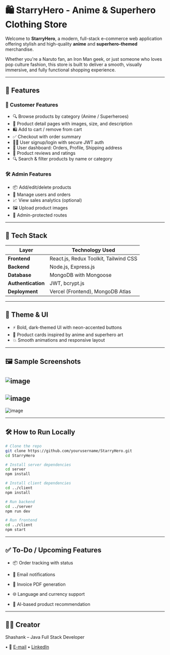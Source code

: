 # 🛍️ StarryHero - Anime & Superhero Clothing Store

Welcome to **StarryHero**, a modern, full-stack e-commerce web application offering stylish and high-quality **anime** and **superhero-themed** merchandise.

Whether you're a Naruto fan, an Iron Man geek, or just someone who loves pop culture fashion, this store is built to deliver a smooth, visually immersive, and fully functional shopping experience.

---

## 🚀 Features

### 🛒 Customer Features
- 🔍 Browse products by category (Anime / Superheroes)
- 📄 Product detail pages with images, size, and description
- 🛍️ Add to cart / remove from cart
- ✅ Checkout with order summary
- 🧑‍💻 User signup/login with secure JWT auth
- 👤 User dashboard: Orders, Profile, Shipping address
- 💬 Product reviews and ratings
- 🔍 Search & filter products by name or category

### 🛠 Admin Features
- 📦 Add/edit/delete products
- 👥 Manage users and orders
- 📈 View sales analytics (optional)
- 🖼 Upload product images
- 🚨 Admin-protected routes

---

## 🔧 Tech Stack

| Layer         | Technology Used                          |
|---------------|-------------------------------------------|
| **Frontend**  | React.js, Redux Toolkit, Tailwind CSS     |
| **Backend**   | Node.js, Express.js                       |
| **Database**  | MongoDB with Mongoose                     |
| **Authentication** | JWT, bcrypt.js                       |
| **Deployment**| Vercel (Frontend), MongoDB Atlas |

---

## 🎨 Theme & UI

- ⚡ Bold, dark-themed UI with neon-accented buttons
- 🧥 Product cards inspired by anime and superhero art
- 💥 Smooth animations and responsive layout

---
## 🖼️ Sample Screenshots

![image](https://github.com/user-attachments/assets/4ceba520-effd-4d25-9037-bb1c7c7642ec)
---
![image](https://github.com/user-attachments/assets/81434a4a-f6d9-4786-b512-6e24acad227a)
---
![image](https://github.com/user-attachments/assets/086a41c5-110b-4f76-8763-64fea6a41e25)

---

## 🛠 How to Run Locally

```bash
# Clone the repo
git clone https://github.com/yourusername/StarryHero.git
cd StarryHero

# Install server dependencies
cd server
npm install

# Install client dependencies
cd ../client
npm install

# Run backend
cd ../server
npm run dev

# Run frontend
cd ../client
npm start

```
---

## ✅ To-Do / Upcoming Features

- 📦 Order tracking with status

- 🔔 Email notifications

- 🧾 Invoice PDF generation

- 🌐 Language and currency support

- 🧠 AI-based product recommendation

---

## 🧑‍💻 Creator
Shashank – Java Full Stack Developer

• 📧 [E-mail](https://mail.google.com/mail/?view=cm&fs=1&to=shashankhaldkar@gmail.com) 
• [LinkedIn](https://www.linkedin.com/in/shashankhaldkar)
